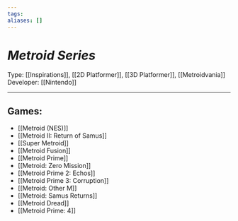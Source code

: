 ```yaml
---
tags: 
aliases: []
---
```

# _Metroid Series_

Type: [[Inspirations]], [[2D Platformer]], [[3D Platformer]], [[Metroidvania]]
Developer: [[Nintendo]]

---

## Games:
* [[Metroid (NES)]]
* [[Metroid II: Return of Samus]]
* [[Super Metroid]]
* [[Metroid Fusion]]
* [[Metroid Prime]]
* [[Metroid: Zero Mission]]
* [[Metroid Prime 2: Echos]]
* [[Metroid Prime 3: Corruption]]
* [[Metroid: Other M]]
* [[Metroid: Samus Returns]]
* [[Metroid Dread]]
* [[Metroid Prime: 4]]